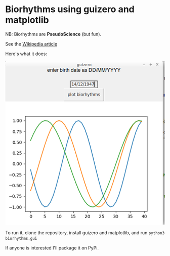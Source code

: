 # Biorhythms using guizero and matplotlib

NB: Biorhythms are **PseudoScience** (but fun).

See the [Wikipedia article](https://en.wikipedia.org/wiki/Biorhythm_(pseudoscience))

Here's what it does:


![Screenshot](img/biorhythms.png)

To run it, clone the repository, install guizero and matplotlib, and run `python3 biorhythms.gui`

If anyone is interested I'll package it on PyPi.